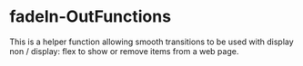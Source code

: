 # fadeIn-OutFunctions


  This is a helper function allowing smooth transitions to be used with display non / display: flex to show or remove items from a web page. 
